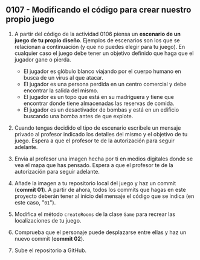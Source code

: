 ## 0107 - Modificando el código para crear nuestro propio juego

1. A partir del código de la actividad 0106 piensa un __escenario de un juego de tu propio diseño__. Ejemplos de escenarios son los que se relacionan a continuación (y que no puedes elegir para tu juego). En cualquier caso el juego debe tener un objetivo definido que haga que el jugador gane o pierda. 

    - El jugador es glóbulo blanco viajando por el cuerpo humano en busca de un virus al que atacar.
    - El jugador es una persona perdida en un centro comercial y debe encontrar la salida del mismo.
    - El jugador es un topo que está en su madriguera y tiene que encontrar donde tiene almacenadas las reservas de comida.
    - El jugador es un desactivador de bombas y está en un edificio buscando una bomba antes de que explote.
  
2. Cuando tengas decidido el tipo de escenario escríbele un mensaje privado al profesor indicado los detalles del mismo y el objetivo de tu juego. Espera a que el profesor te de la autorización para seguir adelante.

3. Envia al profesor una imagen hecha por ti en medios digitales donde se vea el mapa que has pensado. Espera a que el profesor te de la autorización para seguir adelante.

3. Añade la imagen a tu repositorio local del juego y haz un commit (**commit 01**). A partir de ahora, todos los commits que hagas en este proyecto deberán tener al inicio del mensaje el código que se indica (en este caso, "`01`").

3. Modifica el método `createRooms` de la clase `Game` para recrear las localizaciones de tu juego.

4. Comprueba que el personaje puede desplazarse entre ellas y haz un nuevo commit (**commit 02**).

5. Sube el repositorio a GitHub.
